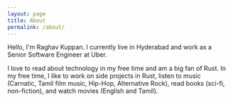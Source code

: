 ```yaml
---
layout: page
title: About
permalink: /about/
---
```


Hello, I'm Raghav Kuppan. I currently live in Hyderabad and work as a Senior Software Engineer at Uber.    

I love to read about technology in my free time and am a big fan of Rust. In my free time, I like to work on side projects in Rust, listen to music (Carnatic, Tamil film music, Hip-Hop, Alternative Rock), read books (sci-fi, non-fiction), and watch movies (English and Tamil).
